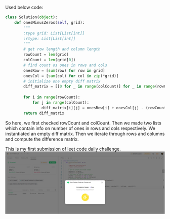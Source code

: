 Used below code:
```python
class Solution(object):
    def onesMinusZeros(self, grid):
        """
        :type grid: List[List[int]]
        :rtype: List[List[int]]
        """
        # get row length and column length
        rowCount = len(grid)
        colCount = len(grid[0])
        # find count os ones in rows and cols
        onesRow = [sum(row) for row in grid]
        onesCol = [sum(col) for col in zip(*grid)]
        # initialize one empty diff matrix
        diff_matrix = [[0 for _ in range(colCount)] for _ in range(rowCount)]

        for i in range(rowCount):
            for j in range(colCount):
                diff_matrix[i][j] = onesRow[i] + onesCol[j] - (rowCount - onesRow[i]) - (colCount - onesCol[j]) 
        return diff_matrix
```

So here, we first checked rowCount and colCount.
Then we made two lists which contain info on number of ones in rows and cols respectively.
We instantiated an empty diff matrix.
Then we iterate through rows and columns and compute the difference matrix.

This is my first submission of leet code daily challenge.
![first submission](submission.png)